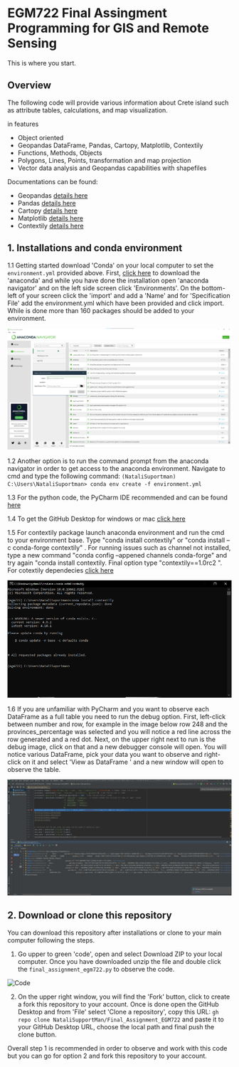 # EGM722 Final Assingment Programming for GIS and Remote Sensing

This is where you start.

## Overview 

The following code will provide various information about Crete island such as attribute tables, calculations, and map visualization. 

in features

*   Object oriented
*   Geopandas DataFrame, Pandas, Cartopy, Matplotlib, Contextily
*   Functions, Methods, Objects
*   Polygons, Lines, Points, transformation and map projection 
*   Vector data analysis and Geopandas capabilities with shapefiles 

Documentations can be found:

*   Geopandas  [details here](https://geopandas.org/docs.html)
*   Pandas     [details here](https://pandas.pydata.org/docs/)
*   Cartopy    [details here](https://scitools.org.uk/cartopy/docs/latest/)
*   Matplotlib [details here](https://matplotlib.org/stable/contents.html#)
*   Contextily [details here](https://contextily.readthedocs.io/en/latest/intro_guide.html)

## 1. Installations and conda environment

1.1 Getting started download 'Conda' on your local computer to set the `environment.yml` provided above. First, [click here](https://docs.anaconda.com/anaconda/install/) to download the 'anaconda' and while you have done the installation open 'anaconda navigator' and on the left side screen click 'Environments'.  On the bottom-left of your screen click the 'import' and add a 'Name' and for 'Specification File' add the environment.yml which have been provided and click import. While is done more than 160 packages should be added to your environment. 

![Anaconda Navigator](screenshots/image2.png)

1.2 Another option is to run the command prompt from the anaconda navigator in order to get access to the anaconda environment. Navigate to cmd and type the following command:
 `(NataliSuportman) C:\Users\NataliSuportman> conda env create -f environment.yml`

1.3 For the python code, the PyCharm IDE recommended and can be found [here](https://www.jetbrains.com/pycharm/)

1.4 To get the GitHub Desktop for windows or mac [click here](https://desktop.github.com/)

1.5 For contextily package launch anaconda environment and run the cmd to your environment base. Type "conda install contextily" or "conda install –c conda-forge contextily" . For running issues such as channel not installed, type a new command "conda config –appened channels conda-forge" and try again "conda install contextily. Final option type "contextily==1.0rc2 ". For cotextily dependecies [click here](https://contextily.readthedocs.io/en/latest/) 

![cmd contextily](screenshots/image4.png)

1.6 If you are unfamiliar with PyCharm and you want to observe each DataFrame as a full table you need to run the debug option. First, left-click between number and row, for example in the image below row 248 and the provinces_percentage was selected and you will notice a red line across the row generated and a red dot. Next, on the upper right next to run is the debug image, click on that and a new debugger console will open. You will notice various DataFrame, pick your data you want to observe and right-click on it and select 'View as DataFrame ' and a new window will open to observe the table.

![Pycharm DataFrame](screenshots/image1.png)

## 2. Download or clone this repository

You can download this repository after installations or clone to your main computer following the steps.

1.  Go upper to green 'code', open and select Download ZIP to your local computer. Once you have downloaded unzip the file and double click the `final_assignment_egm722.py` to observe the code. 


![Code](screenshots/image5)

2.  On the upper right window, you will find the 'Fork' button, click to create a fork this repository to your account. Once is done open the GitHub Desktop and from 'File' select 'Clone a repository', copy this URL: `gh repo clone NataliSupportMan/Final_Assignment_EGM722` and paste it to your GitHub Desktop URL, choose the local path and final push the clone button.                           

Overall step 1 is recommended in order to observe and work with this code but you can go for option 2 and fork this repository to your account.
